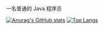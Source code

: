 
一名普通的 Java 程序员

[![Anurag's GitHub stats](https://github-readme-stats.vercel.app/api?username=cxhello)](https://github.com/anuraghazra/github-readme-stats)
[![Top Langs](https://github-readme-stats.vercel.app/api/top-langs/?username=cxhello&layout=compact)](https://github.com/anuraghazra/github-readme-stats)
